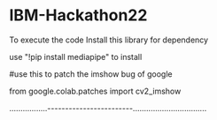 # IBM-Hackathon22

To execute the code
Install this library for dependency

use "!pip install mediapipe" to install

#use this to patch the imshow bug of google


from google.colab.patches import cv2_imshow


.................------------------------.................................
